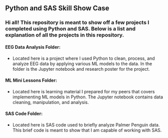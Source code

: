 ## Python and SAS Skill Show Case


### Hi all! This repository is meant to show off a few projects I completed using Python and SAS. Below is a list and explanation of all the projects in this repository.

#### EEG Data Analysis Folder: 
- Located here is a project where I used Python to clean, process, and analyze EEG data by applying various ML models to the data. In the folder is the Jupyter notebook and research poster for the project. 

#### ML Mini Lessons Folder:
- Located here is learning material I prepared for my peers that covers implementing ML models in Python. The Jupyter notebook contains data cleaning, manipulation, and analysis.

#### SAS Code Folder: 
- Located here is SAS code used to briefly analyze Palmer Penguin data. This brief code is meant to show that I am capable of working with SAS. 
